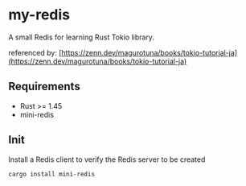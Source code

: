 # my-redis

A small Redis for learning Rust Tokio library.

referenced by: [https://zenn.dev/magurotuna/books/tokio-tutorial-ja](https://zenn.dev/magurotuna/books/tokio-tutorial-ja)

## Requirements

* Rust >= 1.45
* mini-redis

## Init

Install a Redis client to verify the Redis server to be created

```sh
cargo install mini-redis
```
